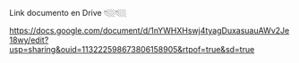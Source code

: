 Link documento en Drive 👇🏼👇🏼

https://docs.google.com/document/d/1nYWHXHswj4tyagDuxasuauAWv2Je18wy/edit?usp=sharing&ouid=113222598673806158905&rtpof=true&sd=true
